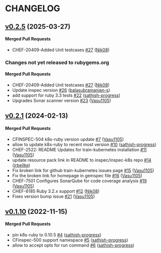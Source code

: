 # CHANGELOG

<!-- latest_release 0.2.5 -->
## [v0.2.5](https://github.com/inspec/train-kubernetes/tree/v0.2.5) (2025-03-27)

#### Merged Pull Requests
- CHEF-20409-Added Unit testcases [#27](https://github.com/inspec/train-kubernetes/pull/27) ([Nik08](https://github.com/Nik08))
<!-- latest_release -->

<!-- release_rollup since=0.2.1 -->
### Changes not yet released to rubygems.org

#### Merged Pull Requests
- CHEF-20409-Added Unit testcases [#27](https://github.com/inspec/train-kubernetes/pull/27) ([Nik08](https://github.com/Nik08)) <!-- 0.2.5 -->
- Update inspec version  [#26](https://github.com/inspec/train-kubernetes/pull/26) ([balasubramanian-s](https://github.com/balasubramanian-s)) <!-- 0.2.4 -->
- add support for ruby 3.3 tests [#22](https://github.com/inspec/train-kubernetes/pull/22) ([sathish-progress](https://github.com/sathish-progress)) <!-- 0.2.3 -->
- Upgrades Sonar scanner version [#23](https://github.com/inspec/train-kubernetes/pull/23) ([Vasu1105](https://github.com/Vasu1105)) <!-- 0.2.2 -->
<!-- release_rollup -->

<!-- latest_stable_release -->
## [v0.2.1](https://github.com/inspec/train-kubernetes/tree/v0.2.1) (2024-02-13)

#### Merged Pull Requests
- CFINSPEC-504 k8s-ruby version update [#7](https://github.com/inspec/train-kubernetes/pull/7) ([Vasu1105](https://github.com/Vasu1105))
- allow to update k8s-ruby to recent most version [#10](https://github.com/inspec/train-kubernetes/pull/10) ([sathish-progress](https://github.com/sathish-progress))
- CHEF-2522: README Updates for train-kubernetes installation [#11](https://github.com/inspec/train-kubernetes/pull/11) ([Vasu1105](https://github.com/Vasu1105))
- update resource pack link in README to inspec/inspec-k8s repo [#14](https://github.com/inspec/train-kubernetes/pull/14) ([jrbeilke](https://github.com/jrbeilke))
- Fix broken link for github train-kubernetes issues page [#15](https://github.com/inspec/train-kubernetes/pull/15) ([Vasu1105](https://github.com/Vasu1105))
- Fix the broken link for homepage in gemspec file [#16](https://github.com/inspec/train-kubernetes/pull/16) ([Vasu1105](https://github.com/Vasu1105))
- CHEF-7501 Configures SonarQube for code coverage analysis [#19](https://github.com/inspec/train-kubernetes/pull/19) ([Vasu1105](https://github.com/Vasu1105))
- CHEF-6185 Ruby 3.2.x support [#12](https://github.com/inspec/train-kubernetes/pull/12) ([Nik08](https://github.com/Nik08))
- Fixes version bump issue [#21](https://github.com/inspec/train-kubernetes/pull/21) ([Vasu1105](https://github.com/Vasu1105))
<!-- latest_stable_release -->

## [v0.1.10](https://github.com/inspec/train-kubernetes/tree/v0.1.10) (2022-11-15)

#### Merged Pull Requests
- pin k8s-ruby to 0.10.5 [#4](https://github.com/inspec/train-kubernetes/pull/4) ([sathish-progress](https://github.com/sathish-progress))
- CFinspec-500 support namespace [#5](https://github.com/inspec/train-kubernetes/pull/5) ([sathish-progress](https://github.com/sathish-progress))
- allow to accept opts for run command [#6](https://github.com/inspec/train-kubernetes/pull/6) ([sathish-progress](https://github.com/sathish-progress))
